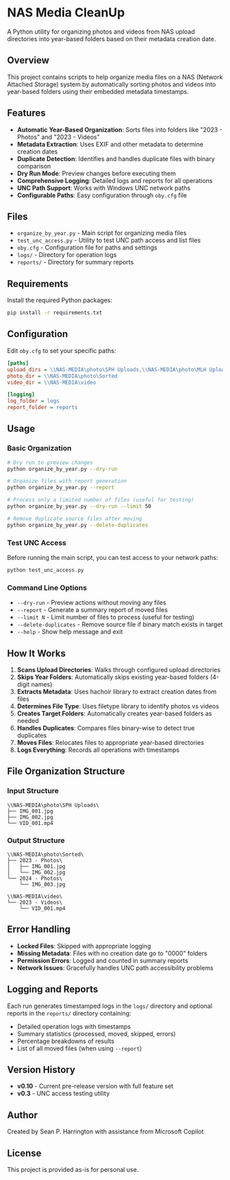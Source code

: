 # NAS Media CleanUp

A Python utility for organizing photos and videos from NAS upload directories into year-based folders based on their metadata creation date.

## Overview

This project contains scripts to help organize media files on a NAS (Network Attached Storage) system by automatically sorting photos and videos into year-based folders using their embedded metadata timestamps.

## Features

- **Automatic Year-Based Organization**: Sorts files into folders like "2023 - Photos" and "2023 - Videos"
- **Metadata Extraction**: Uses EXIF and other metadata to determine creation dates
- **Duplicate Detection**: Identifies and handles duplicate files with binary comparison
- **Dry Run Mode**: Preview changes before executing them
- **Comprehensive Logging**: Detailed logs and reports for all operations
- **UNC Path Support**: Works with Windows UNC network paths
- **Configurable Paths**: Easy configuration through `oby.cfg` file

## Files

- `organize_by_year.py` - Main script for organizing media files
- `test_unc_access.py` - Utility to test UNC path access and list files
- `oby.cfg` - Configuration file for paths and settings
- `logs/` - Directory for operation logs
- `reports/` - Directory for summary reports

## Requirements

Install the required Python packages:

```bash
pip install -r requirements.txt
```

## Configuration

Edit `oby.cfg` to set your specific paths:

```ini
[paths]
upload_dirs = \\NAS-MEDIA\photo\SPH Uploads,\\NAS-MEDIA\photo\MLH Uploads
photo_dir = \\NAS-MEDIA\photo\Sorted
video_dir = \\NAS-MEDIA\video

[logging]
log_folder = logs
report_folder = reports
```

## Usage

### Basic Organization

```bash
# Dry run to preview changes
python organize_by_year.py --dry-run

# Organize files with report generation
python organize_by_year.py --report

# Process only a limited number of files (useful for testing)
python organize_by_year.py --dry-run --limit 50

# Remove duplicate source files after moving
python organize_by_year.py --delete-duplicates
```

### Test UNC Access

Before running the main script, you can test access to your network paths:

```bash
python test_unc_access.py
```

### Command Line Options

- `--dry-run` - Preview actions without moving any files
- `--report` - Generate a summary report of moved files
- `--limit N` - Limit number of files to process (useful for testing)
- `--delete-duplicates` - Remove source file if binary match exists in target
- `--help` - Show help message and exit

## How It Works

1. **Scans Upload Directories**: Walks through configured upload directories
2. **Skips Year Folders**: Automatically skips existing year-based folders (4-digit names)
3. **Extracts Metadata**: Uses hachoir library to extract creation dates from files
4. **Determines File Type**: Uses filetype library to identify photos vs videos
5. **Creates Target Folders**: Automatically creates year-based folders as needed
6. **Handles Duplicates**: Compares files binary-wise to detect true duplicates
7. **Moves Files**: Relocates files to appropriate year-based directories
8. **Logs Everything**: Records all operations with timestamps

## File Organization Structure

### Input Structure
```
\\NAS-MEDIA\photo\SPH Uploads\
├── IMG_001.jpg
├── IMG_002.jpg
└── VID_001.mp4
```

### Output Structure
```
\\NAS-MEDIA\photo\Sorted\
├── 2023 - Photos\
│   ├── IMG_001.jpg
│   └── IMG_002.jpg
└── 2024 - Photos\
    └── IMG_003.jpg

\\NAS-MEDIA\video\
└── 2023 - Videos\
    └── VID_001.mp4
```

## Error Handling

- **Locked Files**: Skipped with appropriate logging
- **Missing Metadata**: Files with no creation date go to "0000" folders
- **Permission Errors**: Logged and counted in summary reports
- **Network Issues**: Gracefully handles UNC path accessibility problems

## Logging and Reports

Each run generates timestamped logs in the `logs/` directory and optional reports in the `reports/` directory containing:

- Detailed operation logs with timestamps
- Summary statistics (processed, moved, skipped, errors)
- Percentage breakdowns of results
- List of all moved files (when using `--report`)

## Version History

- **v0.10** - Current pre-release version with full feature set
- **v0.3** - UNC access testing utility

## Author

Created by Sean P. Harrington with assistance from Microsoft Copilot

## License

This project is provided as-is for personal use.